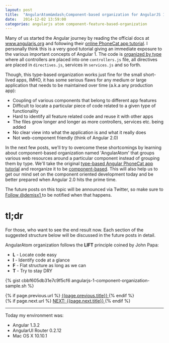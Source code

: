 ```yaml
---
layout: post
title:  "AngularAtom&mdash;Component-based organization for AngularJS 1.x apps (Part&nbsp;1)"
date:   2014-12-02 13:59:00
categories: angularjs atom component-feature-based-organization
---
```


Many of us started the Angular journey by reading the official docs at www.angularjs.org
and following their [online PhoneCat app tutorial](https://docs.angularjs.org/tutorial).
I personally think this is a very good tutorial giving an immediate exposure to
the various important concepts of Angular 1. The code is
[organized by type](https://github.com/angular/angular-phonecat)
where all controllers are placed into one `controllers.js` file, all directives
are placed in `directives.js`, services in `services.js` and so forth.

<!--more-->

Though, this type-based organization works just fine for the small short-lived apps,
IMHO, it has some serious flaws for any medium or large application that needs
to be maintained over time (a.k.a any production app):

* Coupling of various components that belong to different app features
* Difficult to locate a particular piece of code related to a given type of functionality
* Hard to identify all feature related code and reuse it with other apps
* The files grow longer and longer as more controllers, services etc. being added
* No clear view into what the application is and what it really does
* Not web-component friendly (think of Angular 2.0)

In the next few posts, we'll try to overcome these shortcomings by learning
about component-based organization named 'AngularAtom' that groups various web
resources around a particular component instead of grouping them
by type. We'll take the original
[type-based Angular PhoneCat app tutorial](https://docs.angularjs.org/tutorial)
and reorganize it to be [component-based](https://github.com/demisx/angular-phonecat-components).
This will also help us to get our mind set on the component oriented development
today and be better prepared when Angular 2.0 hits the prime time.

The future posts on this topic will be announced via Twitter, so make sure to
<span style="line-height:20px;">
  <a class="twitter-follow-button"
    href="https://twitter.com/demisx1"
    data-show-count="false"
    data-lang="en"
    data-size="large">Follow @demisx1
  </a> to be notified when that happens.
</span>

# tl;dr
For those, who want to see the end result now. Each section of the suggested
structure below will be discussed in the future posts in detail.

AngularAtom organization follows the **LIFT** principle coined by John Papa:

* **L** - Locate code easy
* **I** - Identify code at a glance
* **F** - Flat structure as long as we can
* **T** - Try to stay DRY

{% gist cbbf605db31e7c9f5cf6 angularjs-1-component-organization-sample.sh %}

<div id="post-navigation" >
  <div class="previous">
    {% if page.previous.url %}
    <a href="{{page.previous.url}}" title="Previous post: {{page.next.title}}">
      <i class="fa fa-lg fa-arrow-circle-left"></i>
      {{page.previous.title}}
    </a>
    {% endif %}
  </div>
  <div class="next text-right">
    {% if page.next.url %}
    <a href="{{page.next.url}}" title="Next post:
    {{page.next.title}}">NEXT: {{page.next.title}} <i class="fa fa-2x fa-arrow-circle-right"></i></a>
    {% endif %}
  </div>
</div>

___

Today my environment was:

- Angular 1.3.2
- AngularUI Router 0.2.12
- Mac OS X 10.10.1
